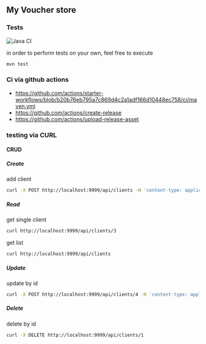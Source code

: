 ## My Voucher store

### Tests

![Java CI](https://github.com/rpietrzak/vouchershop-N3511/workflows/Java%20CI/badge.svg)

in order to perform tests on your own, feel free to execute

```bash
mvn test
```

### Ci via github actions

* https://github.com/actions/starter-workflows/blob/b20b76eb795a7c869d4c2a1adf166d10448ec758/ci/maven.yml
* https://github.com/actions/create-release
* https://github.com/actions/upload-release-asset

### testing via CURL

#### CRUD
##### Create
add client
```bash
curl -X POST http://localhost:9999/api/clients -H 'content-type: application/json' -d '{"firstname": "Rafał", "lastname": "Pietrzak", "address": {"street": "lesna", "zip": "32-002", "city": "krakow"}}'
```

##### Read
get single client
```bash
curl http://localhost:9999/api/clients/3 
```

get list
```bash
curl http://localhost:9999/api/clients 
```

##### Update
update by id
```bash
curl -X POST http://localhost:9999/api/clients/4 -H 'content-type: application/json' -d '{"firstname": "Michał", "lastname": "Brzeczyszczykiewicz", "address": {"street": "nibylandia", "zip": "31-222", "city": "whatever"}}'
```
##### Delete
delete by id
```bash
curl -X DELETE http://localhost:9999/api/clients/1 
```


